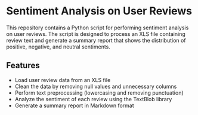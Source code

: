 # Sentiment Analysis on User Reviews

This repository contains a Python script for performing sentiment analysis on user reviews. The script is designed to process an XLS file containing review text and generate a summary report that shows the distribution of positive, negative, and neutral sentiments.

## Features

- Load user review data from an XLS file
- Clean the data by removing null values and unnecessary columns
- Perform text preprocessing (lowercasing and removing punctuation)
- Analyze the sentiment of each review using the TextBlob library
- Generate a summary report in Markdown format